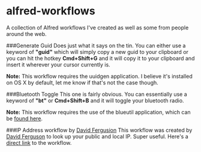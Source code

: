 # alfred-workflows
A collection of Alfred workflows I've created as well as some from people around the web.

###Generate Guid
Does just what it says on the tin. You can either use a keyword of **"guid"** which will simply copy a new guid to your clipboard or you can hit the hotkey **Cmd+Shift+G** and it will copy it to your clipboard and insert it wherever your cursor currently is.

**Note:** This workflow requires the uuidgen application. I believe it's installed on OS X by default, let me know if that's not the case though.

###Bluetooth Toggle
This one is fairly obvious. You can essentially use a keyword of **"bt"** or **Cmd+Shift+B** and it will toggle your bluetooth radio.

**Note:** This workflow requires the use of the blueutil application, which can be [found here](http://www.frederikseiffert.de/blueutil/).

###IP Address workflow by [David Fergusion](http://dferg.us/ip-address-workflow/)
This workflow was created by [David Ferguson](http://dferg.us/ip-address-workflow/) to look up your public and local IP. Super useful. Here's a [direct link](http://cloud.dferg.us/K9MA) to the workflow.
